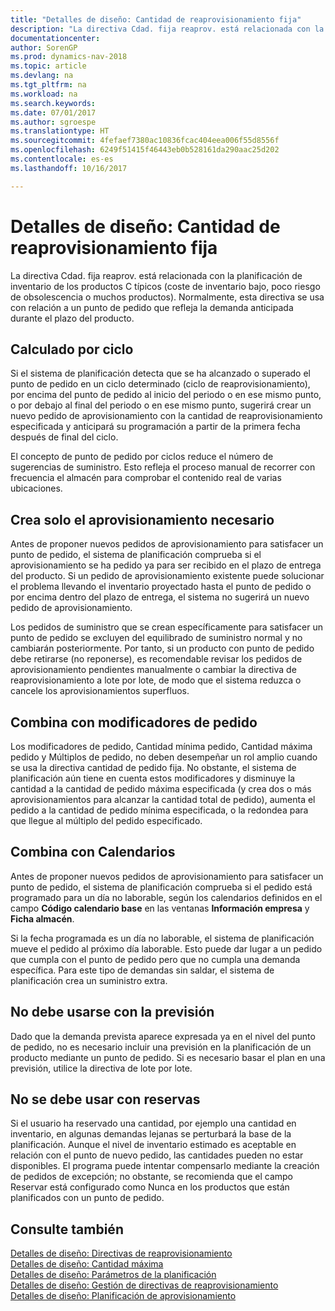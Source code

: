 ```yaml
---
title: "Detalles de diseño: Cantidad de reaprovisionamiento fija"
description: "La directiva Cdad. fija reaprov. está relacionada con la planificación de inventario de los productos C típicos (coste de inventario bajo, poco riesgo de obsolescencia o muchos productos). Normalmente, esta directiva se usa con relación a un punto de pedido que refleja la demanda anticipada durante el plazo del producto."
documentationcenter: 
author: SorenGP
ms.prod: dynamics-nav-2018
ms.topic: article
ms.devlang: na
ms.tgt_pltfrm: na
ms.workload: na
ms.search.keywords: 
ms.date: 07/01/2017
ms.author: sgroespe
ms.translationtype: HT
ms.sourcegitcommit: 4fefaef7380ac10836fcac404eea006f55d8556f
ms.openlocfilehash: 6249f51415f46443eb0b528161da290aac25d202
ms.contentlocale: es-es
ms.lasthandoff: 10/16/2017

---
```

# <a name="design-details-fixed-reorder-qty"></a>Detalles de diseño: Cantidad de reaprovisionamiento fija
La directiva Cdad. fija reaprov. está relacionada con la planificación de inventario de los productos C típicos (coste de inventario bajo, poco riesgo de obsolescencia o muchos productos). Normalmente, esta directiva se usa con relación a un punto de pedido que refleja la demanda anticipada durante el plazo del producto.  

## <a name="calculated-per-time-bucket"></a>Calculado por ciclo  
 Si el sistema de planificación detecta que se ha alcanzado o superado el punto de pedido en un ciclo determinado (ciclo de reaprovisionamiento), por encima del punto de pedido al inicio del periodo o en ese mismo punto, o por debajo al final del periodo o en ese mismo punto, sugerirá crear un nuevo pedido de aprovisionamiento con la cantidad de reaprovisionamiento especificada y anticipará su programación a partir de la primera fecha después de final del ciclo.  

 El concepto de punto de pedido por ciclos reduce el número de sugerencias de suministro. Esto refleja el proceso manual de recorrer con frecuencia el almacén para comprobar el contenido real de varias ubicaciones.  

## <a name="creates-only-necessary-supply"></a>Crea solo el aprovisionamiento necesario  
 Antes de proponer nuevos pedidos de aprovisionamiento para satisfacer un punto de pedido, el sistema de planificación comprueba si el aprovisionamiento se ha pedido ya para ser recibido en el plazo de entrega del producto. Si un pedido de aprovisionamiento existente puede solucionar el problema llevando el inventario proyectado hasta el punto de pedido o por encima dentro del plazo de entrega, el sistema no sugerirá un nuevo pedido de aprovisionamiento.  

 Los pedidos de suministro que se crean específicamente para satisfacer un punto de pedido se excluyen del equilibrado de suministro normal y no cambiarán posteriormente. Por tanto, si un producto con punto de pedido debe retirarse (no reponerse), es recomendable revisar los pedidos de aprovisionamiento pendientes manualmente o cambiar la directiva de reaprovisionamiento a lote por lote, de modo que el sistema reduzca o cancele los aprovisionamientos superfluos.  

## <a name="combines-with-order-modifiers"></a>Combina con modificadores de pedido  
 Los modificadores de pedido, Cantidad mínima pedido, Cantidad máxima pedido y Múltiplos de pedido, no deben desempeñar un rol amplio cuando se usa la directiva cantidad de pedido fija. No obstante, el sistema de planificación aún tiene en cuenta estos modificadores y disminuye la cantidad a la cantidad de pedido máxima especificada (y crea dos o más aprovisionamientos para alcanzar la cantidad total de pedido), aumenta el pedido a la cantidad de pedido mínima especificada, o la redondea para que llegue al múltiplo del pedido especificado.  

## <a name="combines-with-calendars"></a>Combina con Calendarios  
 Antes de proponer nuevos pedidos de aprovisionamiento para satisfacer un punto de pedido, el sistema de planificación comprueba si el pedido está programado para un día no laborable, según los calendarios definidos en el campo **Código calendario base** en las ventanas **Información empresa** y **Ficha almacén**.  

 Si la fecha programada es un día no laborable, el sistema de planificación mueve el pedido al próximo día laborable. Esto puede dar lugar a un pedido que cumpla con el punto de pedido pero que no cumpla una demanda específica. Para este tipo de demandas sin saldar, el sistema de planificación crea un suministro extra.  

## <a name="should-not-be-used-with-forecast"></a>No debe usarse con la previsión  
 Dado que la demanda prevista aparece expresada ya en el nivel del punto de pedido, no es necesario incluir una previsión en la planificación de un producto mediante un punto de pedido. Si es necesario basar el plan en una previsión, utilice la directiva de lote por lote.  

## <a name="must-not-be-used-with-reservations"></a>No se debe usar con reservas  
 Si el usuario ha reservado una cantidad, por ejemplo una cantidad en inventario, en algunas demandas lejanas se perturbará la base de la planificación. Aunque el nivel de inventario estimado es aceptable en relación con el punto de nuevo pedido, las cantidades pueden no estar disponibles. El programa puede intentar compensarlo mediante la creación de pedidos de excepción; no obstante, se recomienda que el campo Reservar está configurado como Nunca en los productos que están planificados con un punto de pedido.  

## <a name="see-also"></a>Consulte también  
 [Detalles de diseño: Directivas de reaprovisionamiento](design-details-reordering-policies.md)   
 [Detalles de diseño: Cantidad máxima](design-details-maximum-qty.md)   
 [Detalles de diseño: Parámetros de la planificación](design-details-planning-parameters.md)   
 [Detalles de diseño: Gestión de directivas de reaprovisionamiento](design-details-handling-reordering-policies.md)   
 [Detalles de diseño: Planificación de aprovisionamiento](design-details-supply-planning.md)


